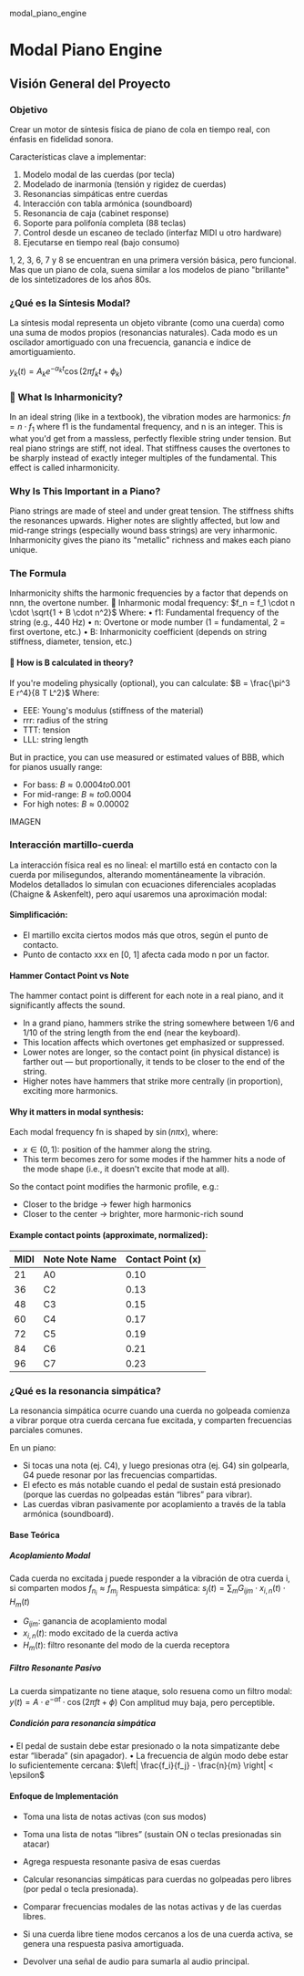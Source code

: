 modal_piano_engine
# Modal Piano Engine

## Visión General del Proyecto
### Objetivo
Crear un motor de síntesis física de piano de cola en tiempo real, con énfasis en fidelidad sonora.

Características clave a implementar:
1.	Modelo modal de las cuerdas (por tecla) 
2.	Modelado de inarmonía (tensión y rigidez de cuerdas)
3.	Resonancias simpáticas entre cuerdas
4.	Interacción con tabla armónica (soundboard)
5.	Resonancia de caja (cabinet response)
6.	Soporte para polifonía completa (88 teclas)
7.	Control desde un escaneo de teclado (interfaz MIDI u otro hardware)
8.	Ejecutarse en tiempo real (bajo consumo)

1, 2, 3, 6, 7 y 8 se encuentran en una primera versión básica, pero funcional. Mas que un piano de cola, suena similar a los modelos de piano "brillante" de los sintetizadores de los años 80s.

### ¿Qué es la Síntesis Modal?
La síntesis modal representa un objeto vibrante (como una cuerda) como una suma de modos propios (resonancias naturales). Cada modo es un oscilador amortiguado con una frecuencia, ganancia e índice de amortiguamiento.

$y_k(t) = A_k e^{-\alpha_k t} \cos(2\pi f_k t + \phi_k)$

### 🎵 What Is Inharmonicity?
In an ideal string (like in a textbook), the vibration modes are harmonics:
$fn = n \cdot f_1$
where f1 is the fundamental frequency, and n is an integer. This is what you'd get from a massless, perfectly flexible string under tension.
But real piano strings are stiff, not ideal. That stiffness causes the overtones to be sharply instead of exactly integer multiples of the fundamental. This effect is called inharmonicity.

### Why Is This Important in a Piano?
Piano strings are made of steel and under great tension. The stiffness shifts the resonances upwards. Higher notes are slightly affected, but low and mid-range strings (especially wound bass strings) are very inharmonic.
Inharmonicity gives the piano its "metallic" richness and makes each piano unique.

### The Formula
Inharmonicity shifts the harmonic frequencies by a factor that depends on nnn, the overtone number.
🎻 Inharmonic modal frequency:
$f_n = f_1 \cdot n \cdot \sqrt{1 + B \cdot n^2}$
Where:
•	f1: Fundamental frequency of the string (e.g., 440 Hz)
•	n: Overtone or mode number (1 = fundamental, 2 = first overtone, etc.)
•	B: Inharmonicity coefficient (depends on string stiffness, diameter, tension, etc.)
 
#### 🔧 How is B calculated in theory?
If you're modeling physically (optional), you can calculate:
$B = \frac{\pi^3 E r^4}{8 T L^2}$
Where:
* EEE: Young's modulus (stiffness of the material)
* rrr: radius of the string
* TTT: tension
* LLL: string length

But in practice, you can use measured or estimated values of BBB, which for pianos usually range:
* For bass: $B \approx 0.0004 to 0.001$
* For mid-range: $B \approx to 0.0004$
* For high notes: $B \approx 0.00002$

IMAGEN

### Interacción martillo-cuerda
La interacción física real es no lineal: el martillo está en contacto con la cuerda por milisegundos, alterando momentáneamente la vibración. Modelos detallados lo simulan con ecuaciones diferenciales acopladas (Chaigne & Askenfelt), pero aquí usaremos una aproximación modal:

#### Simplificación:
* El martillo excita ciertos modos más que otros, según el punto de contacto.
* Punto de contacto xxx en [0, 1] afecta cada modo n por un factor.
#### Hammer Contact Point vs Note
The hammer contact point is different for each note in a real piano, and it significantly affects the sound.

* In a grand piano, hammers strike the string somewhere between 1/6 and 1/10 of the string length from the end (near the keyboard).
* This location affects which overtones get emphasized or suppressed.
* Lower notes are longer, so the contact point (in physical distance) is farther out — but proportionally, it tends to be closer to the end of the string.
* Higher notes have hammers that strike more centrally (in proportion), exciting more harmonics.

#### Why it matters in modal synthesis:
Each modal frequency fn is shaped by $\sin(n \pi x)$, where:
*	$x \in (0, 1)$: position of the hammer along the string.
* This term becomes zero for some modes if the hammer hits a node of the mode shape (i.e., it doesn't excite that mode at all).

So the contact point modifies the harmonic profile, e.g.:
* Closer to the bridge → fewer high harmonics
* Closer to the center → brighter, more harmonic-rich sound

#### Example contact points (approximate, normalized):
|MIDI |Note	Note Name	|Contact Point (x)|
|---|----|------|
|21	|A0	|0.10|
|36	|C2	|0.13|
|48	|C3	|0.15|
|60	|C4	|0.17|
|72	|C5	|0.19|
|84	|C6	|0.21|
|96	|C7	|0.23|

### ¿Qué es la resonancia simpática?
La resonancia simpática ocurre cuando una cuerda no golpeada comienza a vibrar porque otra cuerda cercana fue excitada, y comparten frecuencias parciales comunes. 

En un piano:
* Si tocas una nota (ej. C4), y luego presionas otra (ej. G4) sin golpearla, G4 puede resonar por las frecuencias compartidas.
* El efecto es más notable cuando el pedal de sustain está presionado (porque las cuerdas no golpeadas están “libres” para vibrar).
* Las cuerdas vibran pasivamente por acoplamiento a través de la tabla armónica (soundboard).

#### Base Teórica
##### Acoplamiento Modal
Cada cuerda no excitada j puede responder a la vibración de otra cuerda i, si comparten modos $f_{n_i} \approx f_{m_j}$
Respuesta simpática:
$s_j(t) = \sum_{m} G_{ijm} \cdot x_{i,n}(t) \cdot H_{m}(t)$
* $G_{ijm}$: ganancia de acoplamiento modal
* $x_{i,n}(t)$: modo excitado de la cuerda activa
* $H_{m}(t)$: filtro resonante del modo de la cuerda receptora

##### Filtro Resonante Pasivo
La cuerda simpatizante no tiene ataque, solo resuena como un filtro modal:
$y(t) = A \cdot e^{-\alpha t} \cdot \cos(2\pi f t + \phi)$
Con amplitud muy baja, pero perceptible.

##### Condición para resonancia simpática
•	El pedal de sustain debe estar presionado o la nota simpatizante debe estar “liberada” (sin apagador).
•	La frecuencia de algún modo debe estar lo suficientemente cercana:
$\left| \frac{f_i}{f_j} - \frac{n}{m} \right| < \epsilon$

#### Enfoque de Implementación

* Toma una lista de notas activas (con sus modos)
* Toma una lista de notas “libres” (sustain ON o teclas presionadas sin atacar)
* Agrega respuesta resonante pasiva de esas cuerdas


* Calcular resonancias simpáticas para cuerdas no golpeadas pero libres (por pedal o tecla presionada).
* Comparar frecuencias modales de las notas activas y de las cuerdas libres.
* Si una cuerda libre tiene modos cercanos a los de una cuerda activa, se genera una respuesta pasiva amortiguada.
* Devolver una señal de audio para sumarla al audio principal.












